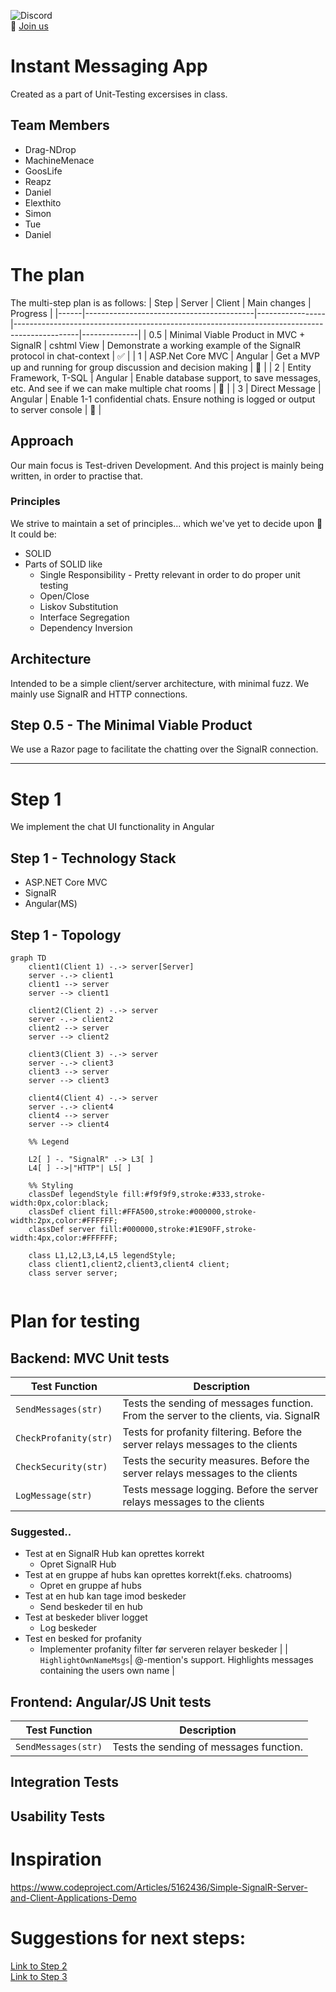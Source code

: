 ![Discord](https://img.shields.io/discord/1118896540640100352?style=for-the-badge&label=%E2%AD%90%20ZBC's%20Finest%20%E2%AD%90&color=FFA500&link=https%3A%2F%2Fdiscord.gg%2FBJ9Swh7HrG)  
  🤝 [Join us](https://discord.gg/BJ9Swh7HrG)


# Instant Messaging App

Created as a part of Unit-Testing excersises in class.

## Team Members
* Drag-NDrop
* MachineMenace
* GoosLife
* Reapz
* Daniel
* Elexthito
* Simon
* Tue
* Daniel


# The plan
The multi-step plan is as follows:
| Step | Server                                   | Client          |  Main changes                                                                                |  Progress    | 
|------|------------------------------------------|-----------------|----------------------------------------------------------------------------------------------|--------------|
| 0.5  | Minimal Viable Product in MVC + SignalR  | cshtml View     | Demonstrate a working example of the SignalR protocol in chat-context                        |     ✅      |
| 1    | ASP.Net Core MVC                         | Angular         | Get a MVP up and running for group discussion and decision making                            |     🔵      |
| 2    | Entity Framework, T-SQL                  | Angular         | Enable database support, to save messages, etc. And see if we can make multiple chat rooms   |     🔵      |
| 3    | Direct Message                           | Angular         | Enable 1-1 confidential chats. Ensure nothing is logged or output to server console          |     🔵      |

## Approach

Our main focus is Test-driven Development. And this project is mainly being written, in order to practise that.

### Principles
We strive to maintain a set of principles... which we've yet to decide upon 🤔
It could be:
* SOLID
* Parts of SOLID like
  * Single Responsibility  - Pretty relevant in order to do proper unit testing
  * Open/Close
  * Liskov Substitution
  * Interface Segregation
  * Dependency Inversion

## Architecture

Intended to be a simple client/server architecture, with minimal fuzz.
We mainly use SignalR and HTTP connections.

## Step 0.5 - The Minimal Viable Product
We use a Razor page to facilitate the chatting over the SignalR connection.

---

# Step 1

We implement the chat UI functionality in Angular

## Step 1 - Technology Stack

* ASP.NET Core MVC
* SignalR
* Angular(MS)

## Step 1 - Topology

```mermaid
graph TD
    client1(Client 1) -.-> server[Server]
    server -.-> client1
    client1 --> server
    server --> client1

    client2(Client 2) -.-> server
    server -.-> client2
    client2 --> server
    server --> client2

    client3(Client 3) -.-> server
    server -.-> client3
    client3 --> server
    server --> client3

    client4(Client 4) -.-> server
    server -.-> client4
    client4 --> server
    server --> client4

    %% Legend

    L2[ ] -. "SignalR" .-> L3[ ]
    L4[ ] -->|"HTTP"| L5[ ]

    %% Styling
    classDef legendStyle fill:#f9f9f9,stroke:#333,stroke-width:0px,color:black;
    classDef client fill:#FFA500,stroke:#000000,stroke-width:2px,color:#FFFFFF;
    classDef server fill:#000000,stroke:#1E90FF,stroke-width:4px,color:#FFFFFF;

    class L1,L2,L3,L4,L5 legendStyle;
    class client1,client2,client3,client4 client;
    class server server;


```

# Plan for testing 

## Backend: MVC Unit tests

| Test Function         | Description                                                                              | 
|-----------------------|------------------------------------------------------------------------------------------|
| `SendMessages(str)`   | Tests the sending of messages function. From the server to the clients, via. SignalR     | 
| `CheckProfanity(str)` | Tests for profanity filtering. Before the server relays messages to the clients          | 
| `CheckSecurity(str)`  | Tests the security measures. Before the server relays messages to the clients            | 
| `LogMessage(str)`     | Tests message logging. Before the server relays messages to the clients                  | 


### Suggested..
* Test at en SignalR Hub kan oprettes korrekt
  * Opret SignalR Hub
* Test at en gruppe af hubs kan oprettes korrekt(f.eks. chatrooms)
  * Opret en gruppe af hubs
* Test at en hub kan tage imod beskeder
  * Send beskeder til en hub
* Test at beskeder bliver logget
  * Log beskeder
* Test en besked for profanity
  * Implementer profanity filter før serveren relayer beskeder
| 
| `HighlightOwnNameMsgs`| @-mention's support. Highlights messages containing the users own name |



## Frontend: Angular/JS Unit tests

| Test Function         | Description                                                            | 
|-----------------------|------------------------------------------------------------------------|
| `SendMessages(str)`   | Tests the sending of messages function.                                | 

## Integration Tests


## Usability Tests




# Inspiration
https://www.codeproject.com/Articles/5162436/Simple-SignalR-Server-and-Client-Applications-Demo


# Suggestions for next steps:

[Link to Step 2](Step2.md)  
[Link to Step 3](Step3.md)
